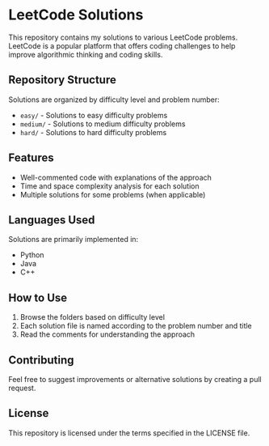 # LeetCode Solutions

This repository contains my solutions to various LeetCode problems. LeetCode is a popular platform that offers coding challenges to help improve algorithmic thinking and coding skills.

## Repository Structure

Solutions are organized by difficulty level and problem number:
- `easy/` - Solutions to easy difficulty problems
- `medium/` - Solutions to medium difficulty problems
- `hard/` - Solutions to hard difficulty problems

## Features

- Well-commented code with explanations of the approach
- Time and space complexity analysis for each solution
- Multiple solutions for some problems (when applicable)

## Languages Used

Solutions are primarily implemented in:
- Python
- Java
- C++

## How to Use

1. Browse the folders based on difficulty level
2. Each solution file is named according to the problem number and title
3. Read the comments for understanding the approach

## Contributing

Feel free to suggest improvements or alternative solutions by creating a pull request.

## License

This repository is licensed under the terms specified in the LICENSE file. 
